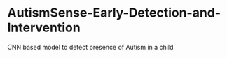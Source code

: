 # AutismSense-Early-Detection-and-Intervention
CNN based model to detect presence of Autism in a child
